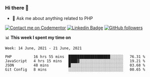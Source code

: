 ### Hi there 👋

<!--
**mustafaculban/mustafaculban** is a ✨ _special_ ✨ repository because its `README.md` (this file) appears on your GitHub profile.

Here are some ideas to get you started:

- 🌱 I’m currently learning ...
- 👯 I’m looking to collaborate on ...
- 🤔 I’m looking for help with ...
- 📫 How to reach me: ...
- 😄 Pronouns: ...
- ⚡ Fun fact: ...

-->
- 💬 Ask me about anything related to PHP

[![Contact me on Codementor](https://www.codementor.io/m-badges/karamusluk/book-session.svg)](https://www.codementor.io/@karamusluk?refer=badge)
[![Linkedin Badge](https://img.shields.io/badge/-Mustafa%20Culban-blue?style=social&logo=Linkedin&logoColor=blue&link=https://www.linkedin.com/in/mustafaculban/)](https://www.linkedin.com/in/mustafaculban/) 
[![GitHub followers](https://img.shields.io/github/followers/karamusluk?label=Follow&style=social)](https://github.com/karamusluk/?tab=follow)


📊 **This week I spent my time on**
<!--START_SECTION:waka-->
```text
Week: 14 June, 2021 - 21 June, 2021

PHP          16 hrs 55 mins  ███████████████████░░░░░░   76.31 % 
JavaScript   4 hrs 15 mins   ████▓░░░░░░░░░░░░░░░░░░░░   19.21 % 
JSON         48 mins         █░░░░░░░░░░░░░░░░░░░░░░░░   03.68 % 
Git Config   8 mins          ░░░░░░░░░░░░░░░░░░░░░░░░░   00.65 % 
```
<!--END_SECTION:waka-->

